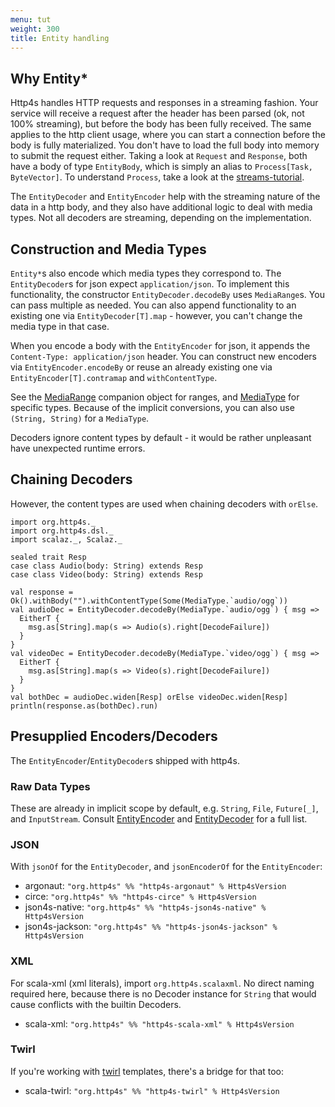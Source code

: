 ```yaml
---
menu: tut
weight: 300
title: Entity handling
---
```


## Why Entity*

Http4s handles HTTP requests and responses in a streaming fashion. Your service
will receive a request after the header has been parsed (ok, not 100%
streaming), but before the body has been fully received. The same applies to the
http client usage, where you can start a connection before the body is fully
materialized. You don't have to load the full body into memory to submit the
request either. Taking a look at `Request` and `Response`, both have a body of
type `EntityBody`, which is simply an alias to `Process[Task, ByteVector]`. To
understand `Process`, take a look at the [streams-tutorial].

The `EntityDecoder` and `EntityEncoder` help with the streaming nature of the
data in a http body, and they also have additional logic to deal with media
types. Not all decoders are streaming, depending on the implementation.

## Construction and Media Types
`Entity*`s also encode which media types they correspond to. The
`EntityDecoder`s for json expect `application/json`. To implement this
functionality, the constructor `EntityDecoder.decodeBy` uses `MediaRange`s. You
can pass multiple as needed. You can also append functionality to an existing
one via `EntityDecoder[T].map` - however, you can't change the media
type in that case.

 When you encode a body with the `EntityEncoder` for json, it appends the
`Content-Type: application/json` header. You can construct new encoders via
`EntityEncoder.encodeBy` or reuse an already existing one via
`EntityEncoder[T].contramap` and `withContentType`.

See the [MediaRange] companion object for ranges, and [MediaType] for specific
types. Because of the implicit conversions, you can also use `(String, String)`
for a `MediaType`.

Decoders ignore content types by default - it would be rather unpleasant have
unexpected runtime errors.

## Chaining Decoders

However, the content types are used when chaining decoders with `orElse`.

```tut
import org.http4s._
import org.http4s.dsl._
import scalaz._, Scalaz._

sealed trait Resp
case class Audio(body: String) extends Resp
case class Video(body: String) extends Resp

val response = Ok().withBody("").withContentType(Some(MediaType.`audio/ogg`))
val audioDec = EntityDecoder.decodeBy(MediaType.`audio/ogg`) { msg =>
  EitherT {
    msg.as[String].map(s => Audio(s).right[DecodeFailure])
  }
}
val videoDec = EntityDecoder.decodeBy(MediaType.`video/ogg`) { msg =>
  EitherT {
    msg.as[String].map(s => Video(s).right[DecodeFailure])
  }
}
val bothDec = audioDec.widen[Resp] orElse videoDec.widen[Resp]
println(response.as(bothDec).run)
```

## Presupplied Encoders/Decoders
The `EntityEncoder`/`EntityDecoder`s shipped with http4s.

### Raw Data Types
These are already in implicit scope by default, e.g. `String`, `File`,
`Future[_]`, and `InputStream`. Consult [EntityEncoder] and [EntityDecoder] for
a full list.

### JSON
With `jsonOf` for the `EntityDecoder`, and `jsonEncoderOf` for the `EntityEncoder`:
- argonaut: `"org.http4s" %% "http4s-argonaut" % Http4sVersion`
- circe: `"org.http4s" %% "http4s-circe" % Http4sVersion`
- json4s-native: `"org.http4s" %% "http4s-json4s-native" % Http4sVersion`
- json4s-jackson: `"org.http4s" %% "http4s-json4s-jackson" % Http4sVersion`

### XML
For scala-xml (xml literals), import `org.http4s.scalaxml`. No direct naming
required here, because there is no Decoder instance for `String` that would
cause conflicts with the builtin Decoders.

- scala-xml: `"org.http4s" %% "http4s-scala-xml" % Http4sVersion`

### Twirl
If you're working with [twirl] templates, there's a bridge for that too:

- scala-twirl: `"org.http4s" %% "http4s-twirl" % Http4sVersion`

[streams-tutorial]: https://gist.github.com/djspiewak/d93a9c4983f63721c41c
[EntityEncoder]: http://http4s.org/api/0.15/#org.http4s.EntityEncoder$
[EntityDecoder]: http://http4s.org/api/0.15/#org.http4s.EntityDecoder$
[MediaType]: http://http4s.org/api/0.15/#org.http4s.MediaType$
[MediaRange]: http://http4s.org/api/0.15/#org.http4s.MediaRange$
[twirl]: https://github.com/playframework/twirl
